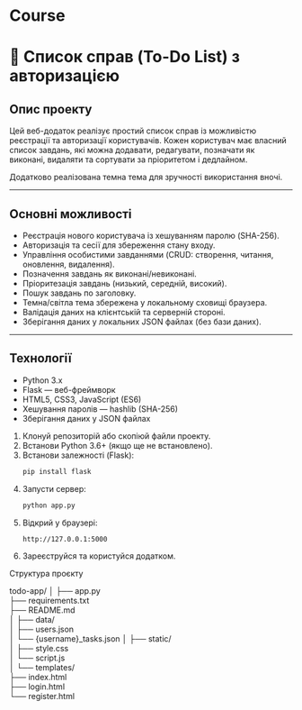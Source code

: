 # Course
# 📝 Список справ (To-Do List) з авторизацією

## Опис проекту

Цей веб-додаток реалізує простий список справ із можливістю реєстрації та авторизації користувачів. Кожен користувач має власний список завдань, які можна додавати, редагувати, позначати як виконані, видаляти та сортувати за пріоритетом і дедлайном.

Додатково реалізована темна тема для зручності використання вночі.

---

## Основні можливості

- Реєстрація нового користувача із хешуванням паролю (SHA-256).
- Авторизація та сесії для збереження стану входу.
- Управління особистими завданнями (CRUD: створення, читання, оновлення, видалення).
- Позначення завдань як виконані/невиконані.
- Пріоритезація завдань (низький, середній, високий).
- Пошук завдань по заголовку.
- Темна/світла тема збережена у локальному сховищі браузера.
- Валідація даних на клієнтській та серверній стороні.
- Зберігання даних у локальних JSON файлах (без бази даних).

---

## Технології

- Python 3.x
- Flask — веб-фреймворк
- HTML5, CSS3, JavaScript (ES6)
- Хешування паролів — hashlib (SHA-256)
- Зберігання даних у JSON файлах

1. Клонуй репозиторій або скопіюй файли проекту.
2. Встанови Python 3.6+ (якщо ще не встановлено).
3. Встанови залежності (Flask):
    ```bash
    pip install flask
    ```
4. Запусти сервер:
    ```bash
    python app.py
    ```
5. Відкрий у браузері:  
    ```
    http://127.0.0.1:5000
    ```
6. Зареєструйся та користуйся додатком.

Структура проєкту

todo-app/
│
├── app.py                  
├── requirements.txt      
├── README.md              
│
├── data/                   
│   ├── users.json          
│   └── {username}_tasks.json
│
├── static/                 
│   ├── style.css           
│   └── script.js           
│
└── templates/             
    ├── index.html         
    ├── login.html         
    └── register.html      
